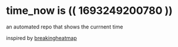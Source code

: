 # time_now is (( 1693249200780 ))

an automated repo that shows the currnent time

inspired by [breakingheatmap](https://github.com/breakingheatmap/breakingheatmap)